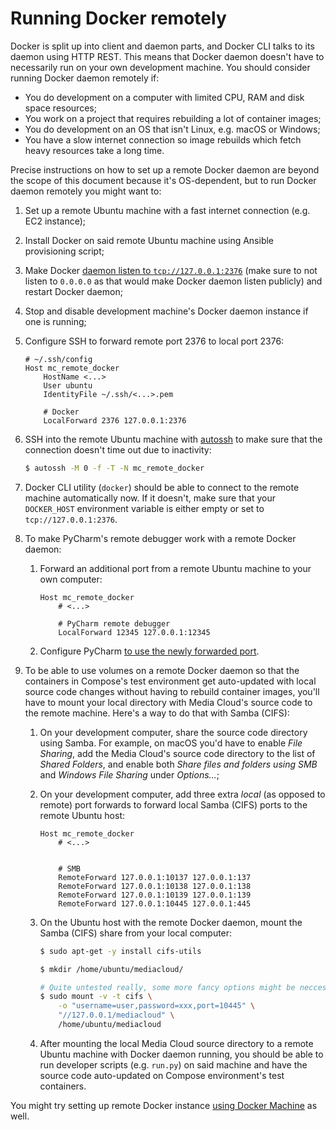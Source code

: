 # Running Docker remotely

Docker is split up into client and daemon parts, and Docker CLI talks to its daemon using HTTP REST. This means that Docker daemon doesn't have to necessarily run on your own development machine. You should consider running Docker daemon remotely if:

* You do development on a computer with limited CPU, RAM and disk space resources;
* You work on a project that requires rebuilding a lot of container images;
* You do development on an OS that isn't Linux, e.g. macOS or Windows;
* You have a slow internet connection so image rebuilds which fetch heavy resources take a long time.

Precise instructions on how to set up a remote Docker daemon are beyond the scope of this document because it's OS-dependent, but to run Docker daemon remotely you might want to:

1. Set up a remote Ubuntu machine with a fast internet connection (e.g. EC2 instance);

2. Install Docker on said remote Ubuntu machine using Ansible provisioning script;

3. Make Docker [daemon listen to `tcp://127.0.0.1:2376`](https://success.docker.com/article/how-do-i-enable-the-remote-api-for-dockerd) (make sure to not listen to `0.0.0.0` as that would make Docker daemon listen publicly) and restart Docker daemon;

4. Stop and disable development machine's Docker daemon instance if one is running;

5. Configure SSH to forward remote port 2376 to local port 2376:

   ```
   # ~/.ssh/config
   Host mc_remote_docker
       HostName <...>
       User ubuntu
       IdentityFile ~/.ssh/<...>.pem
   
       # Docker
       LocalForward 2376 127.0.0.1:2376
   ```

6. SSH into the remote Ubuntu machine with [autossh](https://www.harding.motd.ca/autossh/) to make sure that the connection doesn't time out due to inactivity:

   ```bash
   $ autossh -M 0 -f -T -N mc_remote_docker
   ```

7. Docker CLI utility (`docker`) should be able to connect to the remote machine automatically now. If it doesn't, make sure that your `DOCKER_HOST` environment variable is either empty or set to `tcp://127.0.0.1:2376`.

8. To make PyCharm's remote debugger work with a remote Docker daemon:

   1. Forward an additional port from a remote Ubuntu machine to your own computer:

      ```
      Host mc_remote_docker
          # <...>
      
          # PyCharm remote debugger
          LocalForward 12345 127.0.0.1:12345
      ```

   2. Configure PyCharm [to use the newly forwarded port](https://www.jetbrains.com/help/pycharm/remote-debugging-with-product.html#remote-debug-config).

9. To be able to use volumes on a remote Docker daemon so that the containers in Compose's test environment get auto-updated with local source code changes without having to rebuild container images, you'll have to mount your local directory with Media Cloud's source code to the remote machine. Here's a way to do that with Samba (CIFS):

   1. On your development computer, share the source code directory using Samba. For example, on macOS you'd have to enable *File Sharing*, add the Media Cloud's source code directory to the list of *Shared Folders*, and enable both *Share files and folders using SMB* and *Windows File Sharing* under *Options…*;

   2. On your development computer, add three extra *local* (as opposed to remote) port forwards to forward local Samba (CIFS) ports to the remote Ubuntu host:

      ```
      Host mc_remote_docker
          # <...>
      
      
          # SMB
          RemoteForward 127.0.0.1:10137 127.0.0.1:137
          RemoteForward 127.0.0.1:10138 127.0.0.1:138
          RemoteForward 127.0.0.1:10139 127.0.0.1:139
          RemoteForward 127.0.0.1:10445 127.0.0.1:445
      ```

   3. On the Ubuntu host with the remote Docker daemon, mount the Samba (CIFS) share from your local computer:

      ```bash
      $ sudo apt-get -y install cifs-utils
      
      $ mkdir /home/ubuntu/mediacloud/
      
      # Quite untested really, some more fancy options might be neccessary:
      $ sudo mount -v -t cifs \
          -o "username=user,password=xxx,port=10445" \
          "//127.0.0.1/mediacloud" \
          /home/ubuntu/mediacloud
      ```

   4. After mounting the local Media Cloud source directory to a remote Ubuntu machine with Docker daemon running, you should be able to run developer scripts (e.g. `run.py`) on said machine and have the source code auto-updated on Compose environment's test containers.

You might try setting up remote Docker instance [using Docker Machine](https://www.kevinkuszyk.com/2016/11/28/connect-your-docker-client-to-a-remote-docker-host/) as well.
